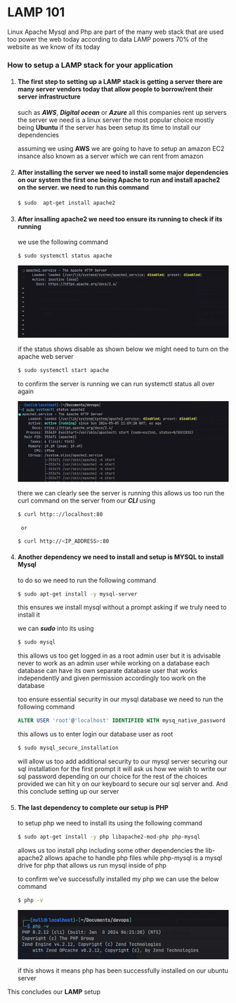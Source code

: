 # LAMP 101


Linux Apache Mysql and Php are part of the many web stack that are used too power the web today according to data LAMP powers 70% of the website as we know of its today

### How to setup a LAMP stack for your application

1. #### The first step to setting up a LAMP stack is getting a server there are many server vendors today that allow people to borrow/rent their server infrastructure
    such as ***AWS***, ***Digital ocean*** or ***Azure*** all this companies rent up servers the server we need is a linux server the most popular choice mostly being **Ubuntu** if the server has been setup its time to install our dependencies

    assuming we using **AWS** we are going to have to setup an amazon EC2 insance also known as a server which we can rent from amazon
2. #### After installing the server we need to install some major dependencies on our system the first one being Apache to run and install apache2 on the server. we need to run this command

    ``` bash
    $ sudo  apt-get install apache2
    ```

3. #### After insalling apache2 we need too ensure its running to check if its running
    we use the following command

    ```bash
    $ sudo systemctl status apache
    ``` 

    ![apache status](apache_status1.png)

    if the status shows disable as shown below we might need to turn on the apache web server

    ```bash 
    $ sudo systemctl start apache
    ``` 
    to confirm the server is running we can run systemctl status all over again

    ![apache status](apache_status2.png) 

    there we can clearly see the server is running this allows us too run the curl command on the server from our ***CLI*** using

    ```bash 
    $ curl http:://localhost:80
    ``` 
        or
    ```bash
    $ curl http://<IP_ADDRESS>:80
    ```

4. #### Another dependency we need to install and setup is **MYSQL** to install Mysql
    to do so we need to run the following command
    ```bash
    $ sudo apt-get install -y mysql-server
    ``` 

    this ensures we install mysql without a prompt asking if we truly need to install it 

    we can ***sudo*** into its using
    ```bash
    $ sudo mysql
    ```


    this allows us too get logged in as a root admin user but it is advisable never to work as an admin user while working on a database each database can have its own separate database user that works independently and given permission accordingly too work on the database

    too ensure essential security in our mysql database we need to run the following command 

    ```sql alter_user 
    ALTER USER 'root'@'localhost' IDENTIFIED WITH mysq_native_password BY <password>
    ```
    this allows us to enter login our database user as root

    ``` bash
    $ sudo mysql_secure_installation
    ```

    will allow us too add additional security to our mysql server securing our sql installation for the first prompt it will ask us how we wish to write our sql password depending on our choice for the rest of the choices provided we can hit y on our keyboard to secure our sql server and. And this conclude setting up our server


5. #### The last dependency to complete our setup is PHP
    to setup php we need to install its using the following command
    
    ```bash
    $ sudo apt-get install -y php libapache2-mod-php php-mysql
    ```
    allows us too install php including some other dependencies the lib-apache2 allows apache to handle php files while php-mysql is a mysql drive for php that allows us run mysql inside of php

    to confirm we've successfully installed my php we can use the below command
    ```bash
    $ php -v
    ```
    ![php version](php_version.png)

    if this shows it means php has been successfully installed on our ubuntu server

This concludes our **LAMP** setup